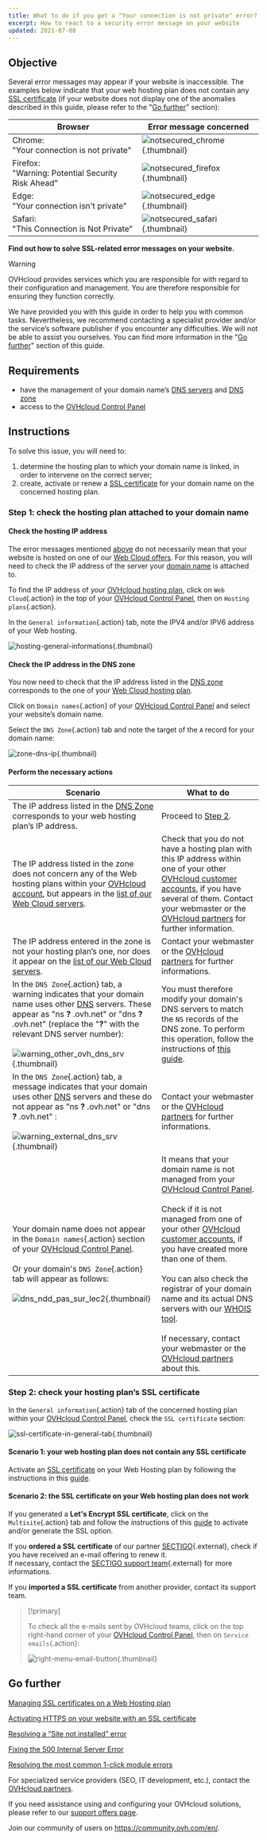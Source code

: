```yaml
---
title: What to do if you get a "Your connection is not private" error?
excerpt: How to react to a security error message on your website
updated: 2021-07-08
---
```


## Objective <a name="objective"></a>

Several error messages may appear if your website is inaccessible. The examples below indicate that your web hosting plan does not contain any [SSL certificate](/pages/web_cloud/web_hosting/ssl_on_webhosting) (if your website does not display one of the anomalies described in this guide, please refer to the "[Go further](#go-further)" section):

|Browser|Error message concerned|
|-|---|
|Chrome:<br>"Your connection is not private"|![notsecured_chrome](images/notsecured-chrome.png){.thumbnail}|
|Firefox:<br>"Warning: Potential Security Risk Ahead"|![notsecured_firefox](images/notsecured-firefox.png){.thumbnail}|
|Edge:<br>"Your connection isn't private"|![notsecured_edge](images/notsecured-edge.png){.thumbnail}|
|Safari:<br>"This Connection is Not Private"|![notsecured_safari](images/notsecured-safari.png){.thumbnail}|

**Find out how to solve SSL-related error messages on your website.**

> [!warning]
>
> OVHcloud provides services which you are responsible for with regard to their configuration and management. You are therefore responsible for ensuring they function correctly.
>
> We have provided you with this guide in order to help you with common tasks. Nevertheless, we recommend contacting a specialist provider and/or the service’s software publisher if you encounter any difficulties. We will not be able to assist you ourselves. You can find more information in the "[Go further](#go-further)" section of this guide.
>

## Requirements

- have the management of your domain name’s [DNS servers](/pages/web_cloud/domains/dns_server_general_information) and [DNS zone](/pages/web_cloud/domains/dns_zone_general_information)
- access to the [OVHcloud Control Panel](/links/manager)

## Instructions

To solve this issue, you will need to:

1. determine the hosting plan to which your domain name is linked, in order to intervene on the correct server;
2. create, activate or renew a [SSL certificate](/pages/web_cloud/web_hosting/ssl_on_webhosting) for your domain name on the concerned hosting plan.

### Step 1: check the hosting plan attached to your domain name

#### Check the hosting IP address

The error messages mentioned [above](#objective) do not necessarily mean that your website is hosted on one of our [Web Cloud offers](/links/web/hosting). For this reason, you will need to check the IP address of the server your [domain name](/links/web/domains) is attached to.

To find the IP address of your [OVHcloud hosting plan](/links/web/hosting), click on `Web Cloud`{.action} in the top of your [OVHcloud Control Panel](/links/manager), then on `Hosting plans`{.action}.

In the `General information`{.action} tab, note the IPV4 and/or IPV6 address of your Web hosting.

![hosting-general-informations](images/find-ipv4-and-ipv6.png){.thumbnail}

#### Check the IP address in the DNS zone

You now need to check that the IP address listed in the [DNS zone](/pages/web_cloud/domains/dns_zone_edit) corresponds to the one of your [Web Cloud hosting plan](/links/web/hosting).

Click on `Domain names`{.action} of your [OVHcloud Control Panel](/links/manager) and select your website’s domain name.

Select the `DNS Zone`{.action} tab and note the target of the `A` record for your domain name:

![zone-dns-ip](images/dashboard-entry-a.png){.thumbnail}

#### Perform the necessary actions

|Scenario|What to do|
|---|---|
|The IP address listed in the [DNS Zone](/pages/web_cloud/domains/dns_zone_edit) corresponds to your web hosting plan’s IP address.|Proceed to [Step 2](#step2).|
|The IP address listed in the zone does not concern any of the Web hosting plans within your [OVHcloud account](/links/manager), but appears in the [list of our Web Cloud servers](/pages/web_cloud/web_hosting/clusters_and_shared_hosting_IP).|Check that you do not have a hosting plan with this IP address within one of your other [OVHcloud customer accounts](/links/manager), if you have several of them. Contact your webmaster or the [OVHcloud partners](/links/partner) for further information.|
|The IP address entered in the zone is not your hosting plan’s one, nor does it appear on the [list of our Web Cloud servers](/pages/web_cloud/web_hosting/clusters_and_shared_hosting_IP).|Contact your webmaster or the [OVHcloud partners](/links/partner) for further informations.|
|In the `DNS Zone`{.action} tab, a warning indicates that your domain name uses other [DNS](/pages/web_cloud/domains/dns_zone_edit) servers. These appear as "ns **?** .ovh.net" or "dns **?** .ovh.net" (replace the "**?**" with the relevant DNS server number):<br><br>![warning_other_ovh_dns_srv](images/message-other-ovh-dns-servers.png){.thumbnail}|You must therefore modify your domain's DNS servers to match the `NS` records of the DNS zone. To perform this operation, follow the instructions of [this guide](/pages/web_cloud/domains/dns_server_edit).|
|In the `DNS Zone`{.action} tab, a message indicates that your domain uses other [DNS](/pages/web_cloud/domains/dns_zone_edit) servers and these do not appear as "ns **?** .ovh.net" or "dns **?** .ovh.net" :<br><br>![warning_external_dns_srv](images/message-external-dns-servers.png){.thumbnail}|Contact your webmaster or the [OVHcloud partners](/links/partner) for further informations.|
|Your domain name does not appear in the `Domain names`{.action} section of your [OVHcloud Control Panel](/links/manager).<br><br>Or your domain's `DNS Zone`{.action} tab will appear as follows:<br><br>![dns_ndd_pas_sur_lec2](images/zone-without-domain-top-of-the-page.png){.thumbnail}|It means that your domain name is not managed from your [OVHcloud Control Panel](/links/manager).<br><br>Check if it is not managed from one of your other [OVHcloud customer accounts](/links/manager), if you have created more than one of them.<br><br>You can also check the registrar of your domain name and its actual DNS servers with our [WHOIS tool](https://www.ovh.com/fr/support/outils/check_whois.pl).<br><br>If necessary, contact your webmaster or the [OVHcloud partners](/links/partner) about this.|

### Step 2: check your hosting plan’s SSL certificate <a name="step2"></a>

In the `General information`{.action} tab of the concerned hosting plan within your [OVHcloud Control Panel](/links/manager), check the `SSL certificate` section:

![ssl-certificate-in-general-tab](images/no-ssl-certificate.png){.thumbnail}

#### Scenario 1: your web hosting plan does not contain any SSL certificate

Activate an [SSL certificate](/links/web/hosting-options-ssl) on your Web Hosting plan by following the instructions in this [guide](/pages/web_cloud/web_hosting/ssl_on_webhosting).

#### Scenario 2: the SSL certificate on your Web hosting plan does not work

If you generated a **Let's Encrypt SSL certificate**, click on the `Multisite`{.action} tab and follow the instructions of this [guide](/pages/web_cloud/web_hosting/ssl_on_webhosting#enabling-ssl-on-a-multisite) to activate and/or generate the SSL option.

If you **ordered a SSL certificate** of our partner [SECTIGO](https://sectigo.com/){.external}, check if you have received an e-mail offering to renew it.
<br>If necessary, contact the [SECTIGO support team](https://sectigo.com/support){.external} for more informations.

If you **imported a SSL certificate** from another provider, contact its support team.

> [!primary]
>
> To check all the e-mails sent by OVHcloud teams, click on the top right-hand corner of your [OVHcloud Control Panel](/links/manager), then on `Service emails`{.action}:
>
>![right-menu-email-button](images/right-menu-email-button.png){.thumbnail}
>

## Go further <a name="go-further"></a>

[Managing SSL certificates on a Web Hosting plan](/pages/web_cloud/web_hosting/ssl_on_webhosting)

[Activating HTTPS on your website with an SSL certificate](/pages/web_cloud/web_hosting/ssl-activate-https-website)

[Resolving a “Site not installed” error](/pages/web_cloud/web_hosting/multisites_website_not_installed)

[Fixing the 500 Internal Server Error](/pages/web_cloud/web_hosting/diagnostic_fix_500_internal_server_error)

[Resolving the most common 1-click module errors](/pages/web_cloud/web_hosting/diagnostic_errors_module1clic)
 
For specialized service providers (SEO, IT development, etc.), contact the [OVHcloud partners](/links/partner).

If you need assistance using and configuring your OVHcloud solutions, please refer to our [support offers page](/links/support).

Join our community of users on <https://community.ovh.com/en/>.